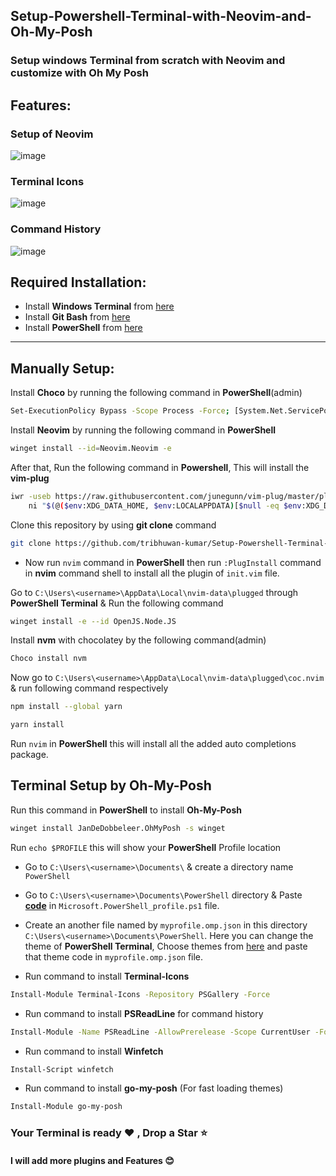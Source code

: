 ## Setup-Powershell-Terminal-with-Neovim-and-Oh-My-Posh
### Setup windows Terminal from scratch with Neovim and customize with Oh My Posh
## Features:
### Setup of Neovim
![image](https://github.com/tribhuwan-kumar/Setup-Powershell-Terminal-with-Neovim-and-Oh-My-Posh/assets/118052427/bec3550e-868a-4915-a227-9806c91bc0b5)
### Terminal Icons
![image](https://github.com/tribhuwan-kumar/Setup-Powershell-Terminal-with-Neovim-and-Oh-My-Posh/assets/118052427/3649cd1b-c65d-4463-b288-d5c1a5621934)
### Command History
![image](https://github.com/tribhuwan-kumar/Setup-Powershell-Terminal-with-Neovim-and-Oh-My-Posh/assets/118052427/8d2ac6b1-a627-4d5b-ade1-8bd61ff040a4)


## Required Installation:
- Install **Windows Terminal** from [here](https://www.microsoft.com/store/productid/9N0DX20HK701?ocid=pdpshare)
- Install **Git Bash** from [here](https://git-scm.com/downloads)
- Install **PowerShell** from [here](https://www.microsoft.com/store/productid/9MZ1SNWT0N5D?ocid=pdpshare)

<hr>

<!-- 
## Automatic Setup:

#### If you don't want setup manually then follow these steps for automatic setup

- Clone this repository by using this **git clone** command
```bash
git clone https://github.com/tribhuwan-kumar/Setup-Powershell-Terminal-with-Neovim-and-Oh-My-Posh.git .\AppData\Local\nvim
```

#### After cloning this repository run `setUp.py` file. Make sure that python has installed in your computer.

<hr>
 -->

## Manually Setup:

Install **Choco** by running the following command in **PowerShell**(admin)
```bash
Set-ExecutionPolicy Bypass -Scope Process -Force; [System.Net.ServicePointManager]::SecurityProtocol = [System.Net.ServicePointManager]::SecurityProtocol -bor 3072; iex ((New-Object System.Net.WebClient).DownloadString('https://community.chocolatey.org/install.ps1'))
```
Install **Neovim** by running the following command in **PowerShell** 
```bash
winget install --id=Neovim.Neovim -e 
```
After that, Run the following command in **Powershell**, This will install the **vim-plug**
```bash
iwr -useb https://raw.githubusercontent.com/junegunn/vim-plug/master/plug.vim |`
    ni "$(@($env:XDG_DATA_HOME, $env:LOCALAPPDATA)[$null -eq $env:XDG_DATA_HOME])/nvim-data/site/autoload/plug.vim" -Force
```
Clone this repository by using **git clone** command
```bash
git clone https://github.com/tribhuwan-kumar/Setup-Powershell-Terminal-with-Neovim-and-Oh-My-Posh.git .\AppData\Local\nvim
```
- Now run `nvim` command in **PowerShell** then run `:PlugInstall` command in **nvim** command shell to install all the plugin of `init.vim` file.

Go to `C:\Users\<username>\AppData\Local\nvim-data\plugged` through **PowerShell Terminal** & Run the following command
```bash
winget install -e --id OpenJS.Node.JS 
```
Install **nvm** with chocolatey by the following command(admin)
```bash
Choco install nvm
```
Now go to `C:\Users\<username>\AppData\Local\nvim-data\plugged\coc.nvim` & run following command respectively 
```bash
npm install --global yarn
```
```bash
yarn install
```
Run `nvim` in **PowerShell** this will install all the added auto completions package. 

## Terminal Setup by Oh-My-Posh
Run this command in **PowerShell** to install **Oh-My-Posh** 
```bash
winget install JanDeDobbeleer.OhMyPosh -s winget
```
Run `echo $PROFILE` this will show your **PowerShell** Profile location

- Go to `C:\Users\<username>\Documents\` & create a directory name   `PowerShell`
- Go to `C:\Users\<username>\Documents\PowerShell` directory & Paste **[code](https://raw.githubusercontent.com/tribhuwan-kumar/Setup-Powershell-Terminal-with-Neovim-and-Oh-My-Posh/main/For___Microsoft.PowerShell_profile.ps1)** in `Microsoft.PowerShell_profile.ps1` file.
- Create an another file named by `myprofile.omp.json` in this directory `C:\Users\<username>\Documents\PowerShell`. Here you can change the theme of **PowerShell Terminal**, Choose themes from [here](https://ohmyposh.dev/docs/themes) and paste that theme code in `myprofile.omp.json` file.

- Run command to install **Terminal-Icons**
```bash
Install-Module Terminal-Icons -Repository PSGallery -Force
```
- Run command to install **PSReadLine** for command history 
```bash
Install-Module -Name PSReadLine -AllowPrerelease -Scope CurrentUser -Force -SkipPublisherCheck
```
- Run command to install **Winfetch**
```bash
Install-Script winfetch
```

- Run command to install **go-my-posh** (For fast loading themes)
```bash
Install-Module go-my-posh
```

### Your Terminal is ready :heart: , Drop a Star :star:
#### I will add more plugins and Features :blush:
